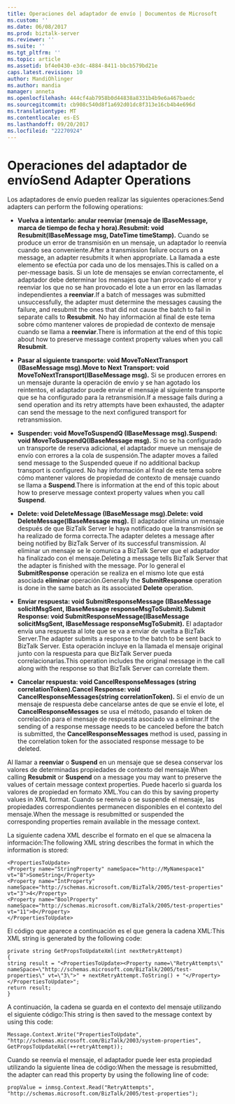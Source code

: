```yaml
---
title: Operaciones del adaptador de envío | Documentos de Microsoft
ms.custom: ''
ms.date: 06/08/2017
ms.prod: biztalk-server
ms.reviewer: ''
ms.suite: ''
ms.tgt_pltfrm: ''
ms.topic: article
ms.assetid: bf4e0430-e3dc-4884-8411-bbcb579bd21e
caps.latest.revision: 10
author: MandiOhlinger
ms.author: mandia
manager: anneta
ms.openlocfilehash: 444cf4ab7958b0d44838a8331b4b9e6a467baedc
ms.sourcegitcommit: cb908c540d8f1a692d01dc8f313e16cb4b4e696d
ms.translationtype: MT
ms.contentlocale: es-ES
ms.lasthandoff: 09/20/2017
ms.locfileid: "22270924"
---
```

# <a name="send-adapter-operations"></a><span data-ttu-id="80fc1-102">Operaciones del adaptador de envío</span><span class="sxs-lookup"><span data-stu-id="80fc1-102">Send Adapter Operations</span></span>
<span data-ttu-id="80fc1-103">Los adaptadores de envío pueden realizar las siguientes operaciones:</span><span class="sxs-lookup"><span data-stu-id="80fc1-103">Send adapters can perform the following operations:</span></span>  
  
-   <span data-ttu-id="80fc1-104">**Vuelva a intentarlo: anular reenviar (mensaje de IBaseMessage, marca de tiempo de fecha y hora).**</span><span class="sxs-lookup"><span data-stu-id="80fc1-104">**Resubmit: void Resubmit(IBaseMessage msg, DateTime timeStamp).**</span></span> <span data-ttu-id="80fc1-105">Cuando se produce un error de transmisión en un mensaje, un adaptador lo reenvía cuando sea conveniente.</span><span class="sxs-lookup"><span data-stu-id="80fc1-105">After a transmission failure occurs on a message, an adapter resubmits it when appropriate.</span></span> <span data-ttu-id="80fc1-106">La llamada a este elemento se efectúa por cada uno de los mensajes.</span><span class="sxs-lookup"><span data-stu-id="80fc1-106">This is called on a per-message basis.</span></span> <span data-ttu-id="80fc1-107">Si un lote de mensajes se envían correctamente, el adaptador debe determinar los mensajes que han provocado el error y reenviar los que no se han provocado el lote a un error en las llamadas independientes a **reenviar**.</span><span class="sxs-lookup"><span data-stu-id="80fc1-107">If a batch of messages was submitted unsuccessfully, the adapter must determine the messages causing the failure, and resubmit the ones that did not cause the batch to fail in separate calls to **Resubmit**.</span></span> <span data-ttu-id="80fc1-108">No hay información al final de este tema sobre cómo mantener valores de propiedad de contexto de mensaje cuando se llama a **reenviar**.</span><span class="sxs-lookup"><span data-stu-id="80fc1-108">There is information at the end of this topic about how to preserve message context property values when you call **Resubmit**.</span></span>  
  
-   <span data-ttu-id="80fc1-109">**Pasar al siguiente transporte: void MoveToNextTransport (IBaseMessage msg).**</span><span class="sxs-lookup"><span data-stu-id="80fc1-109">**Move to Next Transport: void MoveToNextTransport(IBaseMessage msg).**</span></span> <span data-ttu-id="80fc1-110">Si se producen errores en un mensaje durante la operación de envío y se han agotado los reintentos, el adaptador puede enviar el mensaje al siguiente transporte que se ha configurado para la retransmisión.</span><span class="sxs-lookup"><span data-stu-id="80fc1-110">If a message fails during a send operation and its retry attempts have been exhausted, the adapter can send the message to the next configured transport for retransmission.</span></span>  
  
-   <span data-ttu-id="80fc1-111">**Suspender: void MoveToSuspendQ (IBaseMessage msg).**</span><span class="sxs-lookup"><span data-stu-id="80fc1-111">**Suspend: void MoveToSuspendQ(IBaseMessage msg).**</span></span> <span data-ttu-id="80fc1-112">Si no se ha configurado un transporte de reserva adicional, el adaptador mueve un mensaje de envío con errores a la cola de suspensión.</span><span class="sxs-lookup"><span data-stu-id="80fc1-112">The adapter moves a failed send message to the Suspended queue if no additional backup transport is configured.</span></span> <span data-ttu-id="80fc1-113">No hay información al final de este tema sobre cómo mantener valores de propiedad de contexto de mensaje cuando se llama a **Suspend**.</span><span class="sxs-lookup"><span data-stu-id="80fc1-113">There is information at the end of this topic about how to preserve message context property values when you call **Suspend**.</span></span>  
  
-   <span data-ttu-id="80fc1-114">**Delete: void DeleteMessage (IBaseMessage msg).**</span><span class="sxs-lookup"><span data-stu-id="80fc1-114">**Delete: void DeleteMessage(IBaseMessage msg).**</span></span> <span data-ttu-id="80fc1-115">El adaptador elimina un mensaje después de que BizTalk Server le haya notificado que la transmisión se ha realizado de forma correcta.</span><span class="sxs-lookup"><span data-stu-id="80fc1-115">The adapter deletes a message after being notified by BizTalk Server of its successful transmission.</span></span> <span data-ttu-id="80fc1-116">Al eliminar un mensaje se le comunica a BizTalk Server que el adaptador ha finalizado con el mensaje.</span><span class="sxs-lookup"><span data-stu-id="80fc1-116">Deleting a message tells BizTalk Server that the adapter is finished with the message.</span></span> <span data-ttu-id="80fc1-117">Por lo general el **SubmitResponse** operación se realiza en el mismo lote que está asociada **eliminar** operación.</span><span class="sxs-lookup"><span data-stu-id="80fc1-117">Generally the **SubmitResponse** operation is done in the same batch as its associated **Delete** operation.</span></span>  
  
-   <span data-ttu-id="80fc1-118">**Enviar respuesta: void SubmitResponseMessage (IBaseMessage solicitMsgSent, IBaseMessage responseMsgToSubmit).**</span><span class="sxs-lookup"><span data-stu-id="80fc1-118">**Submit Response: void SubmitResponseMessage(IBaseMessage solicitMsgSent, IBaseMessage responseMsgToSubmit).**</span></span> <span data-ttu-id="80fc1-119">El adaptador envía una respuesta al lote que se va a enviar de vuelta a BizTalk Server.</span><span class="sxs-lookup"><span data-stu-id="80fc1-119">The adapter submits a response to the batch to be sent back to BizTalk Server.</span></span> <span data-ttu-id="80fc1-120">Esta operación incluye en la llamada el mensaje original junto con la respuesta para que BizTalk Server pueda correlacionarlas.</span><span class="sxs-lookup"><span data-stu-id="80fc1-120">This operation includes the original message in the call along with the response so that BizTalk Server can correlate them.</span></span>  
  
-   <span data-ttu-id="80fc1-121">**Cancelar respuesta: void CancelResponseMessages (string correlationToken).**</span><span class="sxs-lookup"><span data-stu-id="80fc1-121">**Cancel Response: void CancelResponseMessages(string correlationToken).**</span></span> <span data-ttu-id="80fc1-122">Si el envío de un mensaje de respuesta debe cancelarse antes de que se envíe el lote, el **CancelResponseMessages** se usa el método, pasando el token de correlación para el mensaje de respuesta asociado va a eliminar.</span><span class="sxs-lookup"><span data-stu-id="80fc1-122">If the sending of a response message needs to be canceled before the batch is submitted, the **CancelResponseMessages** method is used, passing in the correlation token for the associated response message to be deleted.</span></span>  
  
 <span data-ttu-id="80fc1-123">Al llamar a **reenviar** o **Suspend** en un mensaje que se desea conservar los valores de determinadas propiedades de contexto del mensaje.</span><span class="sxs-lookup"><span data-stu-id="80fc1-123">When calling **Resubmit** or **Suspend** on a message you may want to preserve the values of certain message context properties.</span></span> <span data-ttu-id="80fc1-124">Puede hacerlo si guarda los valores de propiedad en formato XML.</span><span class="sxs-lookup"><span data-stu-id="80fc1-124">You can do this by saving property values in XML format.</span></span> <span data-ttu-id="80fc1-125">Cuando se reenvía o se suspende el mensaje, las propiedades correspondientes permanecen disponibles en el contexto del mensaje.</span><span class="sxs-lookup"><span data-stu-id="80fc1-125">When the message is resubmitted or suspended the corresponding properties remain available in the message context.</span></span>  
  
 <span data-ttu-id="80fc1-126">La siguiente cadena XML describe el formato en el que se almacena la información:</span><span class="sxs-lookup"><span data-stu-id="80fc1-126">The following XML string describes the format in which the information is stored:</span></span>  
  
```  
<PropertiesToUpdate>  
<Property name="StringProperty" nameSpace="http://MyNamespace1" vt="8">SomeString</Property>  
<Property name="IntProperty" nameSpace="http://schemas.microsoft.com/BizTalk/2005/test-properties" vt="3">4</Property>  
<Property name="BoolProperty" nameSpace="http://schemas.microsoft.com/BizTalk/2005/test-properties" vt="11">0</Property>  
</PropertiesToUpdate>  
```  
  
 <span data-ttu-id="80fc1-127">El código que aparece a continuación es el que genera la cadena XML:</span><span class="sxs-lookup"><span data-stu-id="80fc1-127">This XML string is generated by the following code:</span></span>  
  
```  
private string GetPropsToUpdateXml(int nextRetryAttempt)  
{  
string result = "<PropertiesToUpdate><Property name=\"RetryAttempts\" nameSpace=\"http://schemas.microsoft.com/BizTalk/2005/test-properties\" vt=\"3\">" + nextRetryAttempt.ToString() + "</Property></PropertiesToUpdate>";  
return result;  
}  
```  
  
 <span data-ttu-id="80fc1-128">A continuación, la cadena se guarda en el contexto del mensaje utilizando el siguiente código:</span><span class="sxs-lookup"><span data-stu-id="80fc1-128">This string is then saved to the message context by using this code:</span></span>  
  
```  
Message.Context.Write("PropertiesToUpdate", "http://schemas.microsoft.com/BizTalk/2003/system-properties", GetPropsToUpdateXml(++retryAttempt));  
```  
  
 <span data-ttu-id="80fc1-129">Cuando se reenvía el mensaje, el adaptador puede leer esta propiedad utilizando la siguiente línea de código:</span><span class="sxs-lookup"><span data-stu-id="80fc1-129">When the message is resubmitted, the adapter can read this property by using the following line of code:</span></span>  
  
```  
propValue = inmsg.Context.Read("RetryAttempts", "http://schemas.microsoft.com/BizTalk/2005/test-properties");  
```